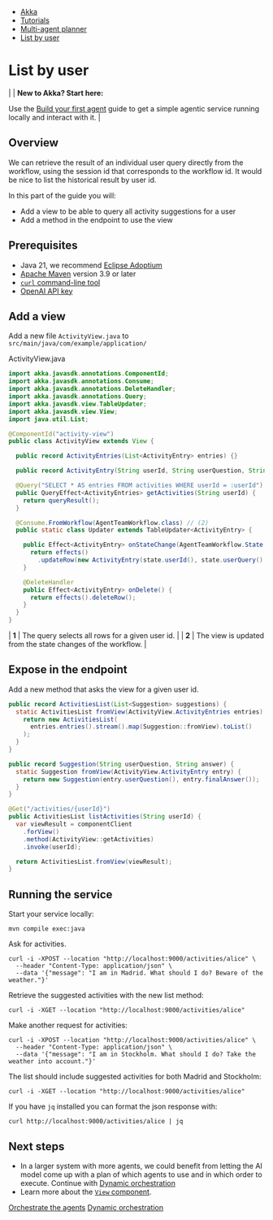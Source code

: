 <!-- <nav> -->
- [Akka](../../index.html)
- [Tutorials](../index.html)
- [Multi-agent planner](index.html)
- [List by user](list.html)

<!-- </nav> -->

# List by user

|  | **New to Akka? Start here:**

Use the [Build your first agent](../author-your-first-service.html) guide to get a simple agentic service running locally and interact with it. |

## <a href="about:blank#_overview"></a> Overview

We can retrieve the result of an individual user query directly from the workflow, using the session id that corresponds to the workflow id. It would be nice to list the historical result by user id.

In this part of the guide you will:

- Add a view to be able to query all activity suggestions for a user
- Add a method in the endpoint to use the view

## <a href="about:blank#_prerequisites"></a> Prerequisites

- Java 21, we recommend [Eclipse Adoptium](https://adoptium.net/marketplace/)
- [Apache Maven](https://maven.apache.org/install.html) version 3.9 or later
- <a href="https://curl.se/download.html">`curl` command-line tool</a>
- [OpenAI API key](https://platform.openai.com/api-keys)

## <a href="about:blank#_add_a_view"></a> Add a view

Add a new file `ActivityView.java` to `src/main/java/com/example/application/`

ActivityView.java
```java
import akka.javasdk.annotations.ComponentId;
import akka.javasdk.annotations.Consume;
import akka.javasdk.annotations.DeleteHandler;
import akka.javasdk.annotations.Query;
import akka.javasdk.view.TableUpdater;
import akka.javasdk.view.View;
import java.util.List;

@ComponentId("activity-view")
public class ActivityView extends View {

  public record ActivityEntries(List<ActivityEntry> entries) {}

  public record ActivityEntry(String userId, String userQuestion, String finalAnswer) {}

  @Query("SELECT * AS entries FROM activities WHERE userId = :userId") // (1)
  public QueryEffect<ActivityEntries> getActivities(String userId) {
    return queryResult();
  }

  @Consume.FromWorkflow(AgentTeamWorkflow.class) // (2)
  public static class Updater extends TableUpdater<ActivityEntry> {

    public Effect<ActivityEntry> onStateChange(AgentTeamWorkflow.State state) {
      return effects()
        .updateRow(new ActivityEntry(state.userId(), state.userQuery(), state.finalAnswer()));
    }

    @DeleteHandler
    public Effect<ActivityEntry> onDelete() {
      return effects().deleteRow();
    }
  }
}
```

| **1** | The query selects all rows for a given user id. |
| **2** | The view is updated from the state changes of the workflow. |

## <a href="about:blank#_expose_in_the_endpoint"></a> Expose in the endpoint

Add a new method that asks the view for a given user id.

```java
public record ActivitiesList(List<Suggestion> suggestions) {
  static ActivitiesList fromView(ActivityView.ActivityEntries entries) {
    return new ActivitiesList(
      entries.entries().stream().map(Suggestion::fromView).toList()
    );
  }
}

public record Suggestion(String userQuestion, String answer) {
  static Suggestion fromView(ActivityView.ActivityEntry entry) {
    return new Suggestion(entry.userQuestion(), entry.finalAnswer());
  }
}

@Get("/activities/{userId}")
public ActivitiesList listActivities(String userId) {
  var viewResult = componentClient
    .forView()
    .method(ActivityView::getActivities)
    .invoke(userId);

  return ActivitiesList.fromView(viewResult);
}
```

## <a href="about:blank#_running_the_service"></a> Running the service

Start your service locally:

```command
mvn compile exec:java
```
Ask for activities.

```command
curl -i -XPOST --location "http://localhost:9000/activities/alice" \
  --header "Content-Type: application/json" \
  --data '{"message": "I am in Madrid. What should I do? Beware of the weather."}'
```
Retrieve the suggested activities with the new list method:

```command
curl -i -XGET --location "http://localhost:9000/activities/alice"
```
Make another request for activities:

```command
curl -i -XPOST --location "http://localhost:9000/activities/alice" \
  --header "Content-Type: application/json" \
  --data '{"message": "I am in Stockholm. What should I do? Take the weather into account."}'
```
The list should include suggested activities for both Madrid and Stockholm:

```command
curl -i -XGET --location "http://localhost:9000/activities/alice"
```
If you have `jq` installed you can format the json response with:

```command
curl http://localhost:9000/activities/alice | jq
```

## <a href="about:blank#_next_steps"></a> Next steps

- In a larger system with more agents, we could benefit from letting the AI model come up with a plan of which agents to use and in which order to execute. Continue with [Dynamic orchestration](dynamic-team.html)
- Learn more about the <a href="../../java/views.html">`View` component</a>.

<!-- <footer> -->
<!-- <nav> -->
[Orchestrate the agents](team.html) [Dynamic orchestration](dynamic-team.html)
<!-- </nav> -->

<!-- </footer> -->

<!-- <aside> -->

<!-- </aside> -->
